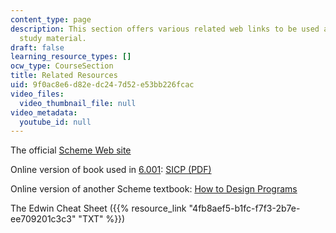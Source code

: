 ```yaml
---
content_type: page
description: This section offers various related web links to be used as additional
  study material.
draft: false
learning_resource_types: []
ocw_type: CourseSection
title: Related Resources
uid: 9f0ac8e6-d82e-dc24-7d52-e53bb226fcac
video_files:
  video_thumbnail_file: null
video_metadata:
  youtube_id: null
---
```

The official [Scheme Web site](http://www.swiss.ai.mit.edu/projects/scheme/)

Online version of book used in [6.001](https://ocw-studio.odl.mit.edu/courses/6-001-structure-and-interpretation-of-computer-programs-spring-2005): [SICP (PDF)](https://mitp-content-server.mit.edu/books/content/sectbyfn/books_pres_0/6515/sicp.zip/index.html)

Online version of another Scheme textbook: [How to Design Programs](http://www.htdp.org/)

The Edwin Cheat Sheet ({{% resource_link "4fb8aef5-b1fc-f7f3-2b7e-ee709201c3c3" "TXT" %}})